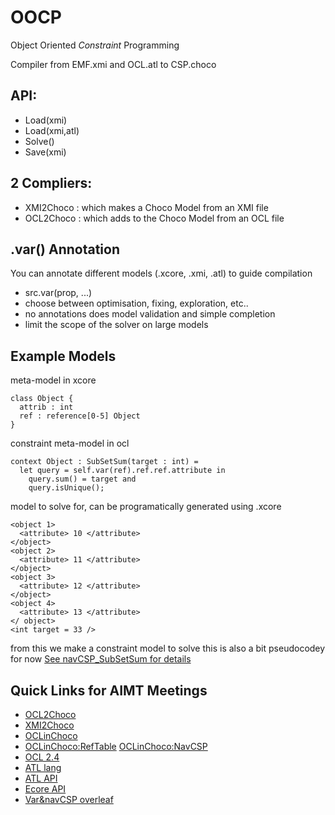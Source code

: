# OOCP
Object Oriented _Constraint_ Programming

Compiler from EMF.xmi and OCL.atl to CSP.choco

## API:
- Load(xmi)
- Load(xmi,atl)
- Solve()
- Save(xmi)

## 2 Compliers:
- XMI2Choco : which makes a Choco Model from an XMI file 
- OCL2Choco : which adds to the Choco Model from an OCL file

## .var() Annotation
You can annotate different models (.xcore, .xmi, .atl) to guide compilation
- src.var(prop, ...)
- choose between optimisation, fixing, exploration, etc..
- no annotations does model validation and simple completion
- limit the scope of the solver on large models


## Example Models
meta-model in xcore
```xcore
class Object {
  attrib : int
  ref : reference[0-5] Object
}
```
constraint meta-model in ocl
```
context Object : SubSetSum(target : int) =
  let query = self.var(ref).ref.ref.attribute in
    query.sum() = target and
    query.isUnique();
```
model to solve for, can be programatically generated using .xcore
```xmi
<object 1>
  <attribute> 10 </attribute>
</object>
<object 2>
  <attribute> 11 </attribute>
</object>
<object 3>
  <attribute> 12 </attribute>
</object>
<object 4>
  <attribute> 13 </attribute>
</ object>
<int target = 33 />
```
from this we make a constraint model to solve
this is also a bit pseudocodey for now
[See navCSP_SubSetSum for details](https://github.com/ArtemisLemon/navCSP_SubsetSum)


## Quick Links for AIMT Meetings
- [OCL2Choco](https://github.com/ArtemisLemon/OOCP/blob/master/lib/src/main/java/org/uml2choco/atlocl2choco/OCL2Choco.java)
- [XMI2Choco](https://github.com/ArtemisLemon/OOCP/blob/master/lib/src/main/java/org/uml2choco/xmi2choco/XMI2Choco.java)
- [OCLinChoco](https://github.com/ArtemisLemon/OCLinChoco)
- [OCLinChoco:RefTable](https://github.com/ArtemisLemon/OCLinChoco/blob/master/lib/src/main/java/org/oclinchoco/ReferenceTable.java)
[OCLinChoco:NavCSP](https://github.com/ArtemisLemon/OCLinChoco/blob/master/lib/src/main/java/org/oclinchoco/NavCSP.java)
- [OCL 2.4](https://www.omg.org/spec/OCL/2.4/)
- [ATL lang](https://wiki.eclipse.org/ATL/User_Guide_-_The_ATL_Language)
- [ATL API](https://help.eclipse.org/latest/index.jsp?topic=%2Forg.eclipse.m2m.atl.doc%2Fguide%2Fdeveloper%2FATL+Developer+Guide.html)
- [Ecore API](https://download.eclipse.org/modeling/emf/emf/javadoc/2.11/org/eclipse/emf/ecore/package-summary.html)
- [Var&navCSP overleaf](https://www.overleaf.com/project/66d81a0bd3edfa84f15b717b)
